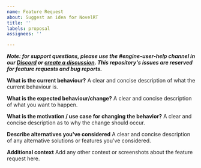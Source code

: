 ```yaml
---
name: Feature Request
about: Suggest an idea for NovelRT
title: ''
labels: proposal
assignees: ''

---
```


**_Note: for support questions, please use the #engine-user-help channel in our [Discord](https://discord.com/invite/V7SgCkm) or [create a discussion](https://github.com/novelrt/NovelRT/discussions/new). This repository's issues are reserved for feature requests and bug reports._**

**What is the current behaviour?**
A clear and concise description of what the current behaviour is.



**What is the expected behaviour/change?**
A clear and concise description of what you want to happen.



**What is the motivation / use case for changing the behavior?**
A clear and concise description as to why the change should occur.



**Describe alternatives you've considered**
A clear and concise description of any alternative solutions or features you've considered.



**Additional context**
Add any other context or screenshots about the feature request here.
